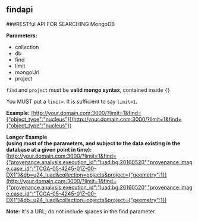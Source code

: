 ## findapi

###RESTful API FOR SEARCHING MongoDB

**Parameters:**

* collection
* db
* find
* limit
* mongoUrl
* project

`find` and `project` must be **valid mongo syntax**, contained inside `{}`

You MUST put a `limit=`. It is sufficient to say `limit=1`.

**Example:** [http://your.domain.com:3000/?limit=1&find={"object_type":"nucleus"}](http://your.domain.com:3000/?limit=1&find={"object_type":"nucleus"})

**Longer Example<br>(using most of the parameters, and subject to the data existing in the database at a given point in time):**<br>[http://your.domain.com:3000/?limit=1&find={"provenance.analysis.execution_id":"luad:bg:20160520","provenance.image.case_id":"TCGA-05-4245-01Z-00-DX1"}&db=u24_luad&collection=objects&project={"geometry":1}](http://your.domain.com:3000/?limit=1&find={"provenance.analysis.execution_id":"luad:bg:20160520","provenance.image.case_id":"TCGA-05-4245-01Z-00-DX1"}&db=u24_luad&collection=objects&project={"geometry":1})



**Note:** It's a URL; do not include spaces in the find parameter.

